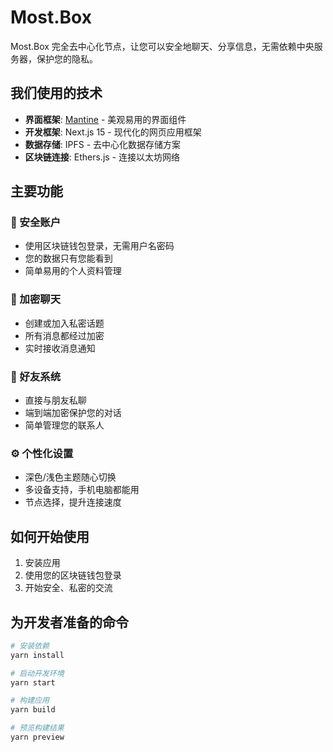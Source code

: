 # Most.Box

Most.Box 完全去中心化节点，让您可以安全地聊天、分享信息，无需依赖中央服务器，保护您的隐私。

## 我们使用的技术

- **界面框架**: [Mantine](https://mantine.dev) - 美观易用的界面组件
- **开发框架**: Next.js 15 - 现代化的网页应用框架
- **数据存储**: IPFS - 去中心化数据存储方案
- **区块链连接**: Ethers.js - 连接以太坊网络

## 主要功能

### 🔐 安全账户

- 使用区块链钱包登录，无需用户名密码
- 您的数据只有您能看到
- 简单易用的个人资料管理

### 💬 加密聊天

- 创建或加入私密话题
- 所有消息都经过加密
- 实时接收消息通知

### 👥 好友系统

- 直接与朋友私聊
- 端到端加密保护您的对话
- 简单管理您的联系人

### ⚙️ 个性化设置

- 深色/浅色主题随心切换
- 多设备支持，手机电脑都能用
- 节点选择，提升连接速度

## 如何开始使用

1. 安装应用
2. 使用您的区块链钱包登录
3. 开始安全、私密的交流

## 为开发者准备的命令

```bash
# 安装依赖
yarn install

# 启动开发环境
yarn start

# 构建应用
yarn build

# 预览构建结果
yarn preview
```
